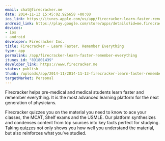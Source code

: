 ```yaml
--- 
email: chat@firecracker.me
date: 2014-11-13 15:45:02.926658 +00:00
ios_link: https://itunes.apple.com/us/app/firecracker-learn-faster-remember/id891801439?mt=8&uo=4
android_link: https://play.google.com/store/apps/details?id=me.firecracker.mobile&hl=en
devices: 
- ios
- android
developer: Firecracker Inc.
title: Firecracker - Learn Faster, Remember Everything
type: app
permalink: /app/firecracker-learn-faster-remember-everything
itunes_id: "891801439"
developer_link: https://www.firecracker.me
status: publish
thumb: /uploads/app/2014-11/2014-11-13-firecracker-learn-faster-remember-everything.png
targetMarket: Personal
---
```


Firecracker helps pre-medical and medical students learn faster and remember everything. It is the most advanced learning platform for the next generation of physicians.

Firecracker quizzes you on the material you need to know to ace your classes, the MCAT, Shelf exams and the USMLE. Our platform synthesizes and condenses content from top sources into key facts perfect for studying. Taking quizzes not only shows you how well you understand the material, but also reinforces what you've studied. 
